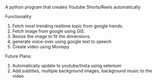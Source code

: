 A python program that creates Youtube Shorts/Reels automatically

Functionality:
1. Fetch most trending realtime topic from google trends.
2. Fetch image from google using GIS.
3. Resize the image to fit the dimensions. 
4. generate voice-over using google text to speech
5. Create video using Moviepy

Future Plans:
1. Automatically update to youtube/Insta using selenium
2. Add subtitles, multiple background images, background music to the video